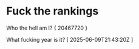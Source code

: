 # Fuck the rankings

Who the hell am I?
{ 20467720 }

What fucking year is it?
[ 2025-06-09T21:43:20Z ]
